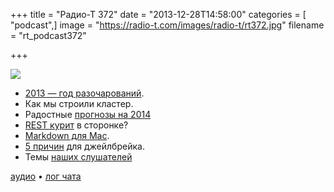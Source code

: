 +++
title = "Радио-Т 372"
date = "2013-12-28T14:58:00"
categories = [ "podcast",]
image = "https://radio-t.com/images/radio-t/rt372.jpg"
filename = "rt_podcast372"

+++

![](https://radio-t.com/images/radio-t/rt372.jpg)

* [2013 — год разочарований](http://qz.com/161443/2013-was-a-lost-year-for-tech/).
* Как мы строили кластер.
* Радостные [прогнозы на 2014](http://management.fortune.cnn.com/2013/12/27/tech-job-forecast-2014/)
* [REST курит](http://blog.programmableweb.com/2013/12/19/is-rest-losing-its-flair-rest-api-alternatives-2/) в сторонке?
* [Markdown для Mac](http://clockworkengine.com/lightpaper-mac/).
* [5 причин](http://www.gottabemobile.com/2013/12/26/5-reasons-you-should-jailbreak-your-ios-device/) для джейлбрейка.
* Темы [наших слушателей](http://www.radio-t.com/p/2013/12/24/prep-372)

[аудио](https://cdn.radio-t.com/rt_podcast372.mp3) • [лог чата](http://chat.radio-t.com/logs/radio-t-372.html)
<audio src="https://cdn.radio-t.com/rt_podcast372.mp3" preload="none"></audio>
